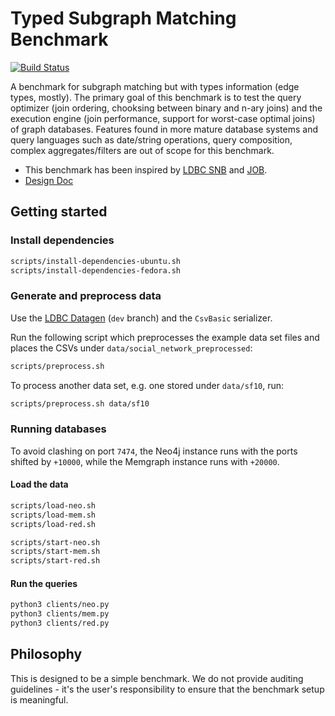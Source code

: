 # Typed Subgraph Matching Benchmark

[![Build Status](https://circleci.com/gh/ldbc/tsmb.svg?style=svg)](https://circleci.com/gh/ldbc/tsmb)

A benchmark for subgraph matching but with types information (edge types, mostly). The primary goal of this benchmark is to test the query optimizer (join ordering, chooksing between binary and n-ary joins) and the execution engine (join performance, support for worst-case optimal joins) of graph databases. Features found in more mature database systems and query languages such as date/string operations, query composition, complex aggregates/filters are out of scope for this benchmark.

* This benchmark has been inspired by [LDBC SNB](https://arxiv.org/pdf/2001.02299.pdf) and [JOB](https://db.in.tum.de/~leis/papers/lookingglass.pdf).
* [Design Doc](https://docs.google.com/document/d/1w1cMNyrOoarG69fmNDr5UV7w_T0O0j-yZ0aYu29iWw8/edit)

## Getting started

### Install dependencies

```bash
scripts/install-dependencies-ubuntu.sh
scripts/install-dependencies-fedora.sh
```

### Generate and preprocess data

Use the [LDBC Datagen](https://github.com/ldbc/ldbc_snb_datagen/) (`dev` branch) and the `CsvBasic` serializer.

Run the following script which preprocesses the example data set files and places the CSVs under `data/social_network_preprocessed`:

```bash
scripts/preprocess.sh
```

To process another data set, e.g. one stored under `data/sf10`, run:

```bash
scripts/preprocess.sh data/sf10
```
### Running databases

To avoid clashing on port `7474`, the Neo4j instance runs with the ports shifted by `+10000`, while the Memgraph instance runs with `+20000`.
#### Load the data

```bash
scripts/load-neo.sh
scripts/load-mem.sh
scripts/load-red.sh
```

```bash
scripts/start-neo.sh
scripts/start-mem.sh
scripts/start-red.sh
```

#### Run the queries

```bash
python3 clients/neo.py
python3 clients/mem.py
python3 clients/red.py
```

## Philosophy

This is designed to be a simple benchmark. We do not provide auditing guidelines - it's the user's responsibility to ensure that the benchmark setup is meaningful.
